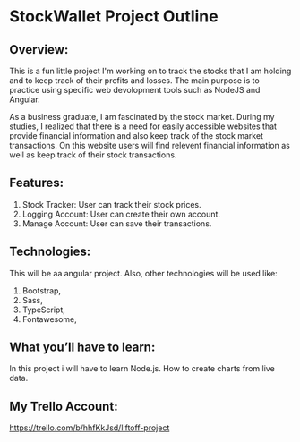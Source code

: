 # StockWallet Project Outline

## Overview: 
This is a fun little project I'm working on to track the stocks that I am holding and to keep track of their profits and losses. The main purpose is to practice using specific web devolopment tools such as NodeJS and Angular.

As a business graduate, I am fascinated by the stock market. During my studies, I realized that there is a need for easily accessible websites that provide financial information and also keep track of the stock market transactions.
On this website users will find relevent financial information as well as keep track of their stock transactions.

## Features: 
 1. Stock Tracker: User can track their stock prices.
 2. Logging Account: User can create their own account. 
 3. Manage Account: User can save their transactions.

## Technologies: 
This will be aa angular project.
Also, other technologies will be used like:
1. Bootstrap,
2. Sass,
3. TypeScript,
4. Fontawesome,

## What you’ll have to learn: 
In this project i will have to learn Node.js. How to create charts from live data.

## My Trello Account:
https://trello.com/b/hhfKkJsd/liftoff-project
